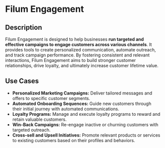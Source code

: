 # Filum Engagement

## Description
Filum Engagement is designed to help businesses **run targeted and effective campaigns to engage customers across various channels**. It provides tools to create personalized communication, automate outreach, and track campaign performance. By fostering consistent and relevant interactions, Filum Engagement aims to build stronger customer relationships, drive loyalty, and ultimately increase customer lifetime value.

## Use Cases
* **Personalized Marketing Campaigns:** Deliver tailored messages and offers to specific customer segments.
* **Automated Onboarding Sequences:** Guide new customers through their initial journey with automated communications.
* **Loyalty Programs:** Manage and execute loyalty programs to reward and retain valuable customers.
* **Win-Back Campaigns:** Re-engage inactive or churning customers with targeted outreach.
* **Cross-sell and Upsell Initiatives:** Promote relevant products or services to existing customers based on their profiles and behaviors.
